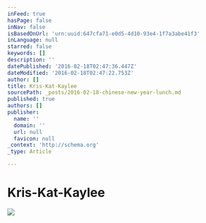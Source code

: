 ```yaml
---
inFeed: true
hasPage: false
inNav: false
isBasedOnUrl: 'urn:uuid:647cfa71-e0d5-4d10-93e4-1f7a3abe41f3'
inLanguage: null
starred: false
keywords: []
description: ''
datePublished: '2016-02-18T02:47:36.447Z'
dateModified: '2016-02-18T02:47:22.753Z'
author: []
title: Kris-Kat-Kaylee
sourcePath: _posts/2016-02-18-chinese-new-year-lunch.md
published: true
authors: []
publisher:
  name: ''
  domain: ''
  url: null
  favicon: null
_context: 'http://schema.org'
_type: Article

---
```

# Kris-Kat-Kaylee
![](https://the-grid-user-content.s3-us-west-2.amazonaws.com/778bcb32-adcd-4110-9988-310522a25982.png)